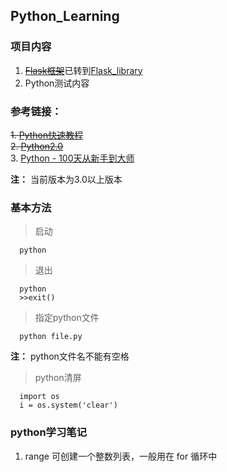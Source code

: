 ## Python_Learning

### 项目内容

1. ~~[Flask框架](https://github.com/Langery/Python_Learning/tree/master/Flask)~~已转到[Flask_library](https://github.com/Langery/Flask_library)
2. Python测试内容

### 参考链接：
~~1. [Python快速教程](https://www.cnblogs.com/vamei/archive/2012/09/13/2682778.html)~~<br/>
~~2. [Python2.0](https://alleniverson.gitbooks.io/python2-course/)~~<br/>
3. [Python - 100天从新手到大师](https://github.com/jackfrued/Python-100-Days)

**注：** 当前版本为3.0以上版本

### 基本方法
> 启动
``` node
  python
```
> 退出
``` node
  python
  >>exit()
```
> 指定python文件
``` node
  python file.py
```
**注：** python文件名不能有空格

> python清屏
``` node
  import os
  i = os.system('clear')
```

### python学习笔记

1. range 可创建一个整数列表，一般用在 for 循环中
